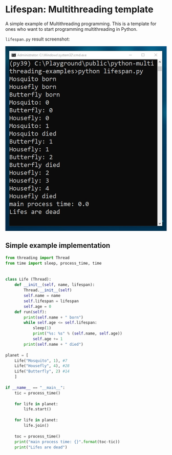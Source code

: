 # Lifespan: Multithreading template
A simple example of Multithreading programming. This is a template for ones who want to start programming multithreading in Python.

`lifespan.py` result screenshot:

![lifespan result screenshot](static/lifespan.jpg)


## Simple example implementation
```python
from threading import Thread
from time import sleep, process_time, time


class Life (Thread):
	def __init__(self, name, lifespan):
		Thread.__init__(self)
		self.name = name
		self.lifespan = lifespan
		self.age = 0
	def run(self):
		print(self.name + " born")
		while self.age <= self.lifespan:
			sleep(1)
			print("%s: %s" % (self.name, self.age))
			self.age += 1
		print(self.name + " died")

planet = [
	Life("Mosquito", 1), #7
	Life("Housefly", 4), #28
	Life("Butterfly", 2) #14
	]

if __name__ == "__main__":
	tic = process_time()

	for life in planet:
		life.start()

	for life in planet:
		life.join()

	toc = process_time()
	print("main process time: {}".format(toc-tic))
	print("Lifes are dead")

```
